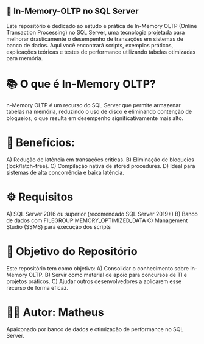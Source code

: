## 📂 In-Memory-OLTP no SQL Server
Este repositório é dedicado ao estudo e prática de In-Memory OLTP (Online Transaction Processing) no SQL Server, uma tecnologia projetada para melhorar drasticamente o desempenho de transações em sistemas de banco de dados. 
Aqui você encontrará scripts, exemplos práticos, explicações teóricas e testes de performance utilizando tabelas otimizadas para memória.

# 📚 O que é In-Memory OLTP?
n-Memory OLTP é um recurso do SQL Server que permite armazenar tabelas na memória, reduzindo o uso de disco e eliminando contenção de bloqueios, o que resulta em desempenho significativamente mais alto.

# 🧩 Benefícios:
A) Redução de latência em transações críticas.
B) Eliminação de bloqueios (lock/latch-free).
C) Compilação nativa de stored procedures.
D) Ideal para sistemas de alta concorrência e baixa latência.

# ⚙️ Requisitos
A) SQL Server 2016 ou superior (recomendado SQL Server 2019+)
B) Banco de dados com FILEGROUP MEMORY_OPTIMIZED_DATA
C) Management Studio (SSMS) para execução dos scripts

# 

# 🎯 Objetivo do Repositório
Este repositório tem como objetivo:
A) Consolidar o conhecimento sobre In-Memory OLTP.
B) Servir como material de apoio para concursos de TI e projetos práticos.
C) Ajudar outros desenvolvedores a aplicarem esse recurso de forma eficaz.

# 👨‍💻 Autor: Matheus
Apaixonado por banco de dados e otimização de performance no SQL Server.
